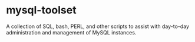 # mysql-toolset
A collection of SQL, bash, PERL, and other scripts to assist with day-to-day administration and management of MySQL instances.
